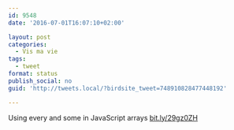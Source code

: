 ```yaml
---
id: 9548
date: '2016-07-01T16:07:10+02:00'

layout: post
categories:
  - Vis ma vie
tags:
  - tweet
format: status
publish_social: no
guid: 'http://tweets.local/?birdsite_tweet=748910828477448192'

---
```


Using every and some in JavaScript arrays [bit.ly/29gz0ZH](http://bit.ly/29gz0ZH)